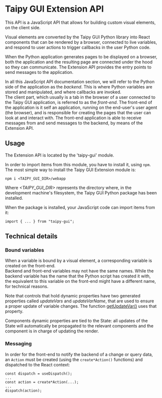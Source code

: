 # Taipy GUI Extension API

This API is a JavaScript API that allows for building custom visual elements, on the client
side.

Visual elements are converted by the Taipy GUI Python library into React components that
can be rendered by a browser, connected to live variables, and respond to user actions
to trigger callbacks in the user Python code.

When the Python application generates pages to be displayed on a browser, both the application and the resulting page are connected under the hood so they can communicate.
The Extension API provides the entry points to send messages to the application.

In all this JavaScript API documentation section, we will refer to the Python side
of the application as the *backend*. This is where Python variables are stored and
manipulated, and where callbacks are invoked.<br/>
The client part, which usually is a tab in the browser of a user connected to the
Taipy GUI application, is referred to as the *front-end*. The front-end of the application
is it self an application, running on the end-user's user agent (the browser), and
is responsible for creating the pages that the user can look at and interact with. The
front-end application is able to receive messages from and send messages to the backend,
by means of the Extension API.

## Usage

The Extension API is located by the 'taipy-gui' module.

In order to import items from this module, you have to install it, using `npm`.
The most simple way to install the Taipy GUI Extension module is:
```
npm i <TAIPY_GUI_DIR>/webapp
```

Where *<TAIPY_GUI_DIR>* represents the directory where, in the development machine's
filesystem, the Taipy GUI Python package has been installed.

When the package is installed, your JavaScript code can import items from it:
```
import { ... } from "taipy-gui";
```

## Technical details

### Bound variables

When a variable is bound by a visual element, a corresponding variable is created on
the front-end.<br/>
Backend and front-end variables may not have the same names. While the backend variable
has the name that the Python script has created it with, the equivalent to this variable
on the front-end might have a different name, for technical reasons.

Note that controls that hold dynamic properties have two generated properties called
*updateVars* and *updateVarName*, that are used to ensure a proper update of variable changes. The function [getUpdateVar()](modules/#getupdatevar) uses that property.

Components dynamic properties are tied to the State: all updates of the State will
automatically be propagated to the relevant components and the component is in charge
of updating the render.

### Messaging

In order for the front-end to notify the backend of a change or query data, an `Action`
must be created (using the `create*Action()` functions) and dispatched to the React
context:

```
const dispatch = useDispatch();
...
const action = create*Action(...);
...
dispatch(action);
```


